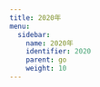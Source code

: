 ```yaml
---
title: 2020年
menu:
  sidebar:
    name: 2020年
    identifier: 2020
    parent: go
    weight: 10
---
```

